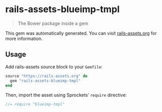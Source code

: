 # rails-assets-blueimp-tmpl

> The Bower package inside a gem

This gem was automatically generated. You can visit [rails-assets.org](https://rails-assets.org) for more information.

## Usage

Add rails-assets source block to your `Gemfile`:

```ruby
source "https://rails-assets.org" do
  gem "rails-assets-blueimp-tmpl"
end

```

Then, import the asset using Sprockets’ `require` directive:

```js
//= require "blueimp-tmpl"
```

